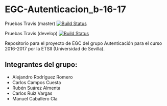 ﻿EGC-Autenticacion_b-16-17
=======================

Pruebas Travis (master)
[![Build Status](https://travis-ci.org/AgoraUS-G1-1617/Autenticacion_b.svg?branch=master)](https://travis-ci.org/AgoraUS-G1-1617/Autenticacion_b)

Pruebas Travis (develop)
[![Build Status](https://travis-ci.org/AgoraUS-G1-1617/Autenticacion_b.svg?branch=develop)](https://travis-ci.org/AgoraUS-G1-1617/Autenticacion_b)

Repositorio para el proyecto de EGC del grupo Autenticación para el curso 2016-2017 por la ETSII (Universidad de Sevilla).

## Integrantes del grupo:
 
* Alejandro Rodríguez Romero
* Carlos Campos Cuesta
* Rubén Suárez Almenta
* Carlos Ruiz Vargas
* Manuel Caballero Cla


